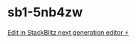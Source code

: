 # sb1-5nb4zw

[Edit in StackBlitz next generation editor ⚡️](https://stackblitz.com/~/github.com/BHISupaKurt/sb1-5nb4zw)
